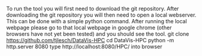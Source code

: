 To run the tool you will first need to download the git repository. After downloading the git repository you will then need to open a local webserver. This can be done with a simple python command. After running the local webpage please go to that local webpage in google chrome (other browsers have not yet been tested) and you should see the tool. 
git clone https://github.com/tjlesch/DataVis-HPC
cd DataVis-HPC
python -m http.server 8080
type http://localhost:8080/HPC/ into browser
